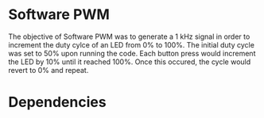 # Software PWM
The objective of Software PWM was to generate a 1 kHz signal in order to increment the duty cylce of an LED from 0% to 100%. The initial duty cycle was set to 50% upon running the code. Each button press would increment the LED by 10% until it reached 100%. Once this occured, the cycle would revert to 0% and repeat.

# Dependencies
